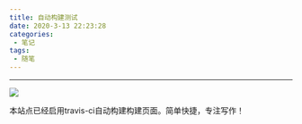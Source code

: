 ```yaml
---
title: 自动构建测试
date: 2020-3-13 22:23:28
categories:
 - 笔记
tags:
 - 随笔
---
```


-----------

![](https://raw.githubusercontent.com/dingzd1995/dingzd1995.github.io/master/img/page_img/auto_ci/travis-ci_auto.png)

本站点已经启用travis-ci自动构建构建页面。简单快捷，专注写作！
